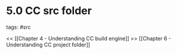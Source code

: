 # 5.0 CC src folder
tags: #src

<< [[Chapter 4 - Understanding CC build engine]]
\>> [[Chapter 6 - Understanding CC project folder]]